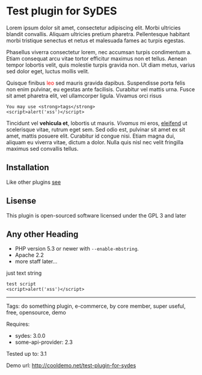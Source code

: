# Test plugin for SyDES

Lorem ipsum dolor sit amet, consectetur adipiscing elit. Morbi ultricies blandit convallis. Aliquam ultricies pretium pharetra. Pellentesque habitant morbi tristique senectus et netus et malesuada fames ac turpis egestas.

Phasellus viverra consectetur lorem, nec accumsan turpis condimentum a. Etiam consequat arcu vitae tortor efficitur maximus non et tellus. Aenean tempor lobortis velit, quis molestie turpis gravida non. Ut diam metus, varius sed dolor eget, luctus mollis velit.

Quisque finibus <span style="color:red;">leo</span> sed mauris gravida dapibus. Suspendisse porta felis non enim pulvinar, eu egestas ante facilisis. Curabitur vel mattis urna. Fusce sit amet pharetra elit, vel ullamcorper ligula. Vivamus orci risus

    You may use <strong>tags</strong>
    <script>alert('xss')</script>

Tincidunt vel <strong class="hello">vehicula et</strong>, lobortis ut mauris. <em>Vivamus</em> mi eros, <u>eleifend</u> ut scelerisque vitae, rutrum eget sem. Sed odio est, pulvinar sit amet ex sit amet, mattis posuere elit. Curabitur id congue nisi. Etiam magna dui, aliquam eu viverra vitae, dictum a dolor. Nulla quis nisl nec velit fringilla maximus sed convallis tellus.

Installation
------------

Like other plugins [see](http://sydes.ru/ru/docs/3.x/install-extensions)

## Lisense

This plugin is open-sourced software licensed under the GPL 3 and later

## Any other Heading

* PHP version 5.3 or newer with `--enable-mbstring`.
* Apache 2.2
* more staff later...

just text string

    test script
    <script>alert('xss')</script>


<script>alert('xss')</script>

---

Tags: do something plugin, e-commerce, by core member, super useful, free, opensource, demo

Requires:

* sydes: 3.0.0
* some-api-provider: 2.3

Tested up to: 3.1

Demo url: http://cooldemo.net/test-plugin-for-sydes



